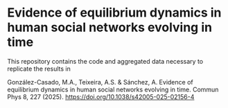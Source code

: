 # Evidence of equilibrium dynamics in human social networks evolving in time
This repository contains the code and aggregated data necessary to replicate the results in 

González-Casado, M.A., Teixeira, A.S. & Sánchez, A. 
Evidence of equilibrium dynamics in human social networks evolving in time. 
Commun Phys 8, 227 (2025). 
https://doi.org/10.1038/s42005-025-02156-4

